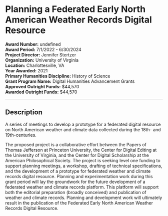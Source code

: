 
# Planning a Federated Early North American Weather Records Digital Resource

**Award Number:** undefined  
**Award Period:** 7/1/2022 - 6/30/2024  
**Project Director:** Jennifer  Stertzer  
**Organization:** University of Virginia  
**Location:** Charlottesville, VA  
**Year Awarded:** 2021  
**Primary Humanities Discipline:** History of Science  
**Grant Program Name:** Digital Humanities Advancement Grants  
**Approved Outright Funds:** $44,570  
**Awarded Outright Funds:** $44,570  

---

## Description

<p>A series of meetings to develop a prototype for a federated digital resource on North American weather and climate data collected during the 18th- and 19th-centuries.</p>
<p>The proposed project is a collaborative effort between the Papers of Thomas Jefferson at Princeton University, the Center for Digital Editing at the University of Virginia, and the Center for Digital Scholarship at the American Philosophical Society. The project is seeking level one funding to support planning meetings, a workshop, drafting of technical specifications, and the development of a prototype for federated weather and climate records digital resource. Planning and experimentation work during this grant period will lay the groundwork for the future development of a federated weather and climate records platform. This platform will support both the editorial preparation (broadly conceived) and publication of weather and climate records. Planning and development work will ultimately result in the publication of the Federated Early North American Weather Records Digital Resource.</p>
